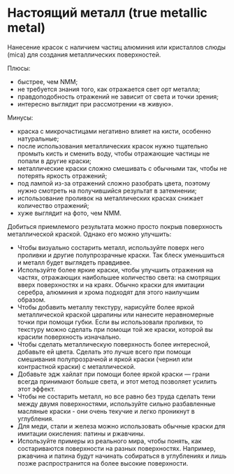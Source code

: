 # Настоящий металл (true metallic metal)

Нанесение красок с наличием частиц алюминия или кристаллов слюды (mica) для создания металлических поверхностей.

Плюсы:

- быстрее, чем NMM;
- не требуется знания того, как отражается свет орт металла;
- правдоподобность отражений не зависит от света и точки зрения;
- интересно выглядит при рассмотрении «в живую».

Минусы:

- краска с микрочастицами негативно влияет на кисти, особенно натуральные;
- после использования металлических красок нужно тщательно промыть кисть и сменить воду, чтобы отражающие частицы не попали в другие краски;
- металлические краски сложно смешивать с обычными так, чтобы не потерять яркость отражений;
- под лампой из-за отражений сложно разобрать цвета, поэтому нужно смотреть на получившийся результат в затемнении;
- использование проливок на металлических красках снижает количество отражений;
- хуже выглядит на фото, чем NMM.

Добиться приемлемого результата можно просто покрыв поверхность металлической краской. Однако его можно улучшить:

- Чтобы визуально состарить металл, используйте поверх него проливки и другие полупрозрачные краски. Так блеск уменьшиться  и металл будет выглядеть правдивее.
- Используйте более яркие краски, чтобы улучшить отражения на частях, отражающих наибольшее количество света: на смотрящих вверх поверхностях и на краях. Обычно краски для имитации серебра, алюминия и хрома подходят для этого наилучшим образом.
- Чтобы добавить металлу текстуру, нарисуйте более яркой металлической краской царапины или нанесите неравномерные точки при помощи губки. Если вы использовали проливки, то текстуру можно сделать при помощи той же краски, которой вы красили поверхность изначально.
- Чтобы сделать металлическую поверхность более интересной, добавьте ей цвета. Сделать это лучше всего при помощи смешивания полупрозрачной и яркой краски (чернил или контрастной краски) с металлической.
- Добавьте эдж хайлат при помощи более яркой краски — грани всегда принимают больше света, и  этот метод позволяет усилить этот эффект.
- Чтобы не состарить металл, но все равно без труда сделать тени между двумя поверхностями, используйте сильно разбавленные масляные краски - они очень текучие и легко проникнут в углубления.
- Для меди, стали и железа можно использовать обычные краски для имитации окисления: патины и ржавчины.
- Используйте примеры из реального мира, чтобы понять, как состариваются поверхности на разных поверхностях. Например, ржавчина и патина будут начинать собираться в углублениях и лишь позже распространится на более высокие поверхности.